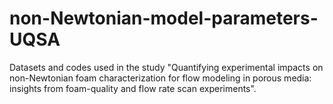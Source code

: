 # non-Newtonian-model-parameters-UQSA
Datasets and codes used in the study "Quantifying experimental impacts on non-Newtonian foam characterization for flow modeling in porous media: insights from foam-quality and flow rate scan experiments".
